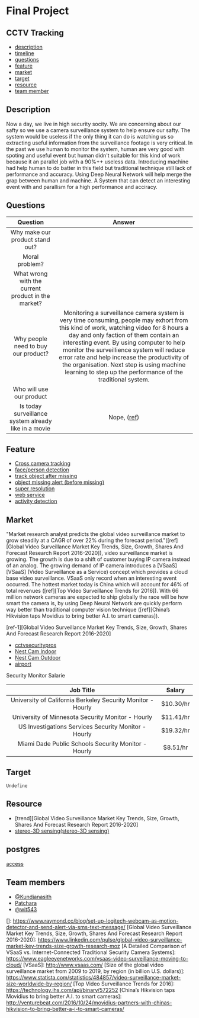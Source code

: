 # Final Project

## CCTV Tracking


- [description](#description)
- [timeline](#timeline)
- [questions](#questions)
- [feature](#feature)
- [market](#market)
- [target](#target)
- [resource](#resource)
- [team member](#team-members)



## Description
	
Now a day, we live in high security socity. We are concerning about our safty so we use a camera surveillance system to help ensure our safty. The system would be useless if the only thing it can do is watching us so extracting useful information from the surveillance footage is very critical. In the past we use human to monitor the system, human are very good with spoting and useful event but human didn't suitable for this kind of work because it an parallel job with a 90%++ useless data. Introducing machine had help human to do batter in this field but traditional technique still lack of performance and accuracy. Using Deep Neural Network will help merge the grap between human and machine. A System that can detect an interesting event with and parallism for a high performance and acciracy.

## Questions

| Question | Answer |
| :-: | :-: |
| Why make our product stand out? |
| Moral problem? |
| What wrong with the current product in the market? |
| Why people need to buy our product? | Monitoring a surveillance camera system is very time consuming, people may exhort from this kind of work, watching video for 8 hours a day and only faction of them contain an interesting event. By using computer to help monitor the surveillience system will reduce error rate and help increase the productivity of the organisation. Next step is using machine learning to step up the performance of the traditional system. |
| Who will use our product|
| Is today surveillance system already like in a movie | Nope, ([ref](http://www.itproportal.com/2015/10/20/facial-recognition-you-see-in-movies-can-only-be-seen-in-movies/))


## Feature

- [Cross camera tracking](#cross-camera-tacking)
- [face/person detection](#face/person-detection)
- [track object after missing](#tracking-object-after-missing-)
- [object missing alert (before missing)](#object-missing-alert)
- [super resolution](#super-resolution)
- [web service](#web-service)
- [activity detection](#activity-detection)

## Market
	
 "Market research analyst predicts the global video surveillance market to grow steadily at a CAGR of over 22% during the forecast period."([ref][Global Video Surveillance Market Key Trends, Size, Growth, Shares And Forecast Research Report 2016-2020]), video surveillance market is growing. The growth is due to a shift of customer buying IP camera instead of an analog. The growing demand of IP camera introduces a [VSaaS][VSaaS] (Video Surveillance as a Service) concept which provides a cloud base video surveillance. VSaaS only record when an interesting event occurred. The hottest market today is China which will account for 46% of total revenues ([ref][Top Video Surveillance Trends for 2016]). With 66 million network cameras are expected to ship globally the race will be how smart the camera is, by using Deep Neural Network are quickly perform way better than traditional computer vision technique ([ref][China’s Hikvision taps Movidius to bring better A.I. to smart cameras]).

 [ref-1][Global Video Surveillance Market Key Trends, Size, Growth, Shares And Forecast Research Report 2016-2020]

 - [cctvsecuritypros](http://www.cctvsecuritypros.com/)
 - [Nest Cam Indoor](https://store.google.com/product/nest_cam)
 - [Nest Cam Outdoor](https://store.google.com/product/nest_cam_outdoor)
 - [airport](https://www.videosurveillance.com/airports.asp)

 Security Monitor Salarie

| Job Title |	Salary|
|:-:|:-:|
| University of California Berkeley Security Monitor - Hourly	| $10.30/hr |
| University of Minnesota Security Monitor - Hourly	| $11.41/hr |
| US Investigations Services Security Monitor - Hourly	| $19.32/hr |
| Miami Dade Public Schools Security Monitor - Hourly	| $8.51/hr |

## Target
	
	Undefine

## Resource

- [trend][Global Video Surveillance Market Key Trends, Size, Growth, Shares And Forecast Research Report 2016-2020]
- [stereo-3D sensing(stereo-3D sensing)](https://www.stereolabs.com/)

## postgres

 [access](http://stackoverflow.com/questions/37694987/connecting-to-postgresql-in-a-docker-container-from-outside)

## Team members

- [@Kundjanasith](https://github.com/Kundjanasith)
- [Patchara]()
- [@wit543](https://github.com/wit543)

[]: https://www.raymond.cc/blog/set-up-logitech-webcam-as-motion-detector-and-send-alert-via-sms-text-message/
[Global Video Surveillance Market Key Trends, Size, Growth, Shares And Forecast Research Report 2016-2020]: https://www.linkedin.com/pulse/global-video-surveillance-market-key-trends-size-growth-research-moz
[A Detailed Comparison of VSaaS vs. Internet-Connected Traditional Security Camera Systems]: https://www.eagleeyenetworks.com/vsaas-video-surveillance-moving-to-cloud/
[VSaaS]: http://www.vsaas.com/
[Size of the global video surveillance market from 2009 to 2019, by region (in billion U.S. dollars)]: https://www.statista.com/statistics/484857/video-surveillance-market-size-worldwide-by-region/
[Top Video Surveillance Trends for 2016]: https://technology.ihs.com/api/binary/572252
[China’s Hikvision taps Movidius to bring better A.I. to smart cameras]: http://venturebeat.com/2016/10/24/movidius-partners-with-chinas-hikvision-to-bring-better-a-i-to-smart-cameras/
